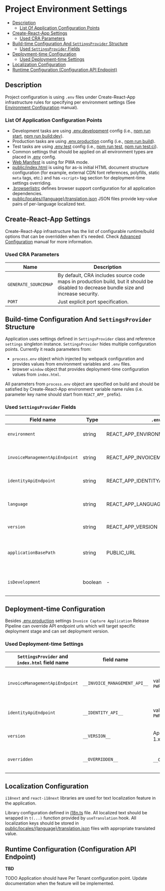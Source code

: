 # Project Environment Settings

-   [Description](#description)
    -   [List Of Application Configuration Points](#list-of-application-configuration-points)
-   [Create-React-App Settings](#create-react-app-settings)
    -   [Used CRA Parameters](#used-cra-parameters)
-   [Build-time Configuration And `SettingsProvider` Structure](#build-time-configuration-and-settingsprovider-structure)
    -   [Used `SettingsProvider` Fields](#used-settingsprovider-fields)
-   [Deployment-time Configuration](#deployment-time-configuration)
    -   [Used Deployment-time Settings](#used-deployment-time-settings)
-   [Localization Configuration](#localization-configuration)
-   [Runtime Configuration (Configuration API Endpoint)](#runtime-configuration-configuration-api-endpoint)

## Description

Project configuration is using `.env` files under Create-React-App infrastructure rules for specifying per environment settings (See [Environment Configuration](https://create-react-app.dev/docs/adding-custom-environment-variables/) manual).

### List Of Application Configuration Points

-   Development tasks are using [.env.development](../.env.development) config (i.e., [npm run start](../README.md#npm-run-start), [npm run build:dev](../README.md#npm-run-builddev)).
-   Production tasks are using [.env.production](../.env.production) config (i.e., [npm run build](../README.md#npm-run-build)).
-   Test tasks are using [.env.test](../.env.test) config (i.e., [npm run test](../README.md#npm-run-test), [npm run test:ci](../README.md#npm-run-testcli)).
-   Common settings that should be applied on all environment types are placed in [.env](../.env) config.
-   [Web Manifest](../public/manifest.json) is using for PWA mode.
-   [public/index.html](../public/index.html) is using for as-is initial HTML document structure configuration (for example, external CDN font references, polyfills, static `meta` tags, etc.) and has `<script>` tag section for deployment-time settings overriding.
-   [.browserlistrc](../.browserslistrc) defines browser support configuration for all application dependencies.
-   [public/locales/{language}/translation.json](../public/locales/) JSON files provide key-value pairs of per-language localized text.

## Create-React-App Settings

Create-React-App infrastructure has the list of configurable runtime/build options that can be overridden when it's needed. Check [Advanced Configuration](https://create-react-app.dev/docs/advanced-configuration) manual for more information.

### Used CRA Parameters

| Name                 | Description                                                                                                                             |
| -------------------- | --------------------------------------------------------------------------------------------------------------------------------------- |
| `GENERATE_SOURCEMAP` | By default, CRA includes source code maps in production build, but it should be disabled to decrease bundle size and increase security. |
| `PORT`               | Just explicit port specification.                                                                                                       |

## Build-time Configuration And `SettingsProvider` Structure

Application uses settings defined in `SettingsProvider` class and reference `settings` singleton instance.
`SettingsProvider` hides multiple configuration points. Currently it reads parameters from:

-   `process.env` object which injected by webpack configuration and provides values from environment variables and `.env` files.
-   browser `window` object that provides deployment-time configuration values from `index.html`.

All parameters from `process.env` object are specified on build and should be satisfied by Create-React-App environment variable name rules (i.e. parameter key name should start from `REACT_APP_` prefix).

### Used `SettingsProvider` Fields

| Field name                     | Type    | `.env` file key                        | Source                               | Value                                                             | Description                                                                                 |
| ------------------------------ | ------- | -------------------------------------- | ------------------------------------ | ----------------------------------------------------------------- | ------------------------------------------------------------------------------------------- |
| `environment`                  | string  | REACT_APP_ENVIRONMENT                  | `.env` file                          | `development`, `production` or `test`                             | Provides the current environment name identifier.                                           |
| `invoiceManagementApiEndpoint` | string  | REACT_APP_INVOICEMANAGEMENTAPIENDPOINT | `.env` file or `index.html` override | valid absolute url for `PWP.InvoiceCapture.InvoiceManagement.API` | Provides InvoiceManagement API URL for Http clients.                                        |
| `identityApiEndpoint`          | string  | REACT_APP_IDENTITYAPIENDPOINT          | `.env` file or `index.html` override | valid absolute url for `PWP.InvoiceCapture.Identity.API`          | Provides Identity API URL for Http clients.                                                 |
| `language`                     | string  | REACT_APP_LANGUAGE                     | `.env` file                          | short or full language identifier (i.e, `en` or `en_US`)          | Provides default application language for localization library.                             |
| `version`                      | string  | REACT_APP_VERSION                      | `.env` file or `index.html` override | Application version descriptor (i.e, 1.x.x or 1.x.x-Release-y)    | Provides the current application version.                                                   |
| `applicationBasePath`          | string  | PUBLIC_URL                             | `.env` file                          | `/` or any valid relative url path                                | Always should be `/`, except the situation when application will be deployed in sub folder. |
| `isDevelopment`                | boolean | -                                      | Computed from `environment`          | `true` or `false`                                                 | Shortcut computed field which simplify development check in application code.               |

## Deployment-time Configuration

Besides [.env.production](../.env.production) settings `Invoice Capture Application` Release Pipeline can override API endpoint urls which will target specific deployment stage and can set deployment version.

### Used Deployment-time Settings

| `SettingsProvider` and `index.html` field name | field name                   | Value                                                             | Description                                                           |
| ---------------------------------------------- | ---------------------------- | ----------------------------------------------------------------- | --------------------------------------------------------------------- |
| `invoiceManagementApiEndpoint`                 | `__INVOICE_MANAGEMENT_API__` | valid absolute url for `PWP.InvoiceCapture.InvoiceManagement.API` | Provides Deployment Stage InvoiceManagement API URL for Http clients. |
| `identityApiEndpoint`                          | `__IDENTITY_API__`           | valid absolute url for `PWP.InvoiceCapture.Identity.API`          | Provides Deployment Stage Identity API URL for Http clients.          |
| `version`                                      | `__VERSION__`                | Application version descriptor (i.e, 1.x.x or 1.x.x-Release-y)    | Provides application version of the current deployment.               |
| `overridden`                                   | `__OVERRIDDEN__`             | `__OVERRIDDEN__` or `True`                                        | Detect that deployment-time parameters are specified.                 |

## Localization Configuration

`i18next` and `react-i18next` libraries are used for text localization feature in the application.

Library configuration defined in [i18n.ts](../src/localization/i18n.ts) file. All localized text should be wrapped in `t(...)` function provided by `useTranslation` hook.
All localization keys should be stored in [public/locales/{language}/translation.json](../public/locales/) files with appropriate translated value.

## Runtime Configuration (Configuration API Endpoint)

**TBD**

TODO Application should have Per Tenant configuration point.
Update documentation when the feature will be implemented.

